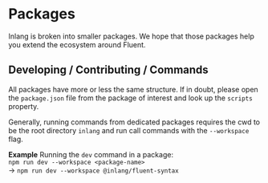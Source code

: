 # Packages

Inlang is broken into smaller packages. We hope that those packages help you extend the ecosystem around Fluent.

## Developing / Contributing / Commands

All packages have more or less the same structure. If in doubt, please open the `package.json`
file from the package of interest and look up the `scripts` property.

Generally, running commands from dedicated packages requires the cwd to be the root directory `inlang`
and run call commands with the `--workspace` flag.

**Example**
Running the `dev` command in a package:  
`npm run dev --workspace <package-name>`   
-> `npm run dev --workspace @inlang/fluent-syntax`
